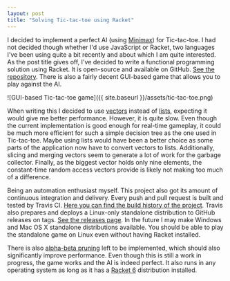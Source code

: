 ```yaml
---
layout: post
title: "Solving Tic-tac-toe using Racket"
---
```


I decided to implement a perfect AI (using
[Minimax](https://en.wikipedia.org/wiki/Minimax)) for 
Tic-tac-toe. I had not decided though whether I'd use JavaScript or Racket,
two languages I've been using quite a bit recently and about which I am quite
interested. As the post title gives off, I've decided to write a functional
programming solution using Racket. It is open-source and available on GitHub.
[See the repository](https://github.com/mafagafogigante/tic-tac-toe). There is
also a fairly decent GUI-based game that allows you to play against the AI.

![GUI-based Tic-tac-toe game]({{ site.baseurl }}/assets/tic-tac-toe.png)

When writing this I decided to use
[vectors](https://docs.racket-lang.org/reference/vectors.html) instead of
[lists](https://docs.racket-lang.org/reference/pairs.html), expecting it would
give me better performance. However, it is quite slow. Even though the current
implementation is good enough for real-time gameplay, it could be much more
efficient for such a simple decision tree as the one used in Tic-tac-toe. Maybe
using lists would have been a better choice as some parts of the application now
have to convert vectors to lists. Additionally, slicing and merging vectors seem
to generate a lot of work for the garbage collector. Finally, as the biggest
vector holds only nine elements, the constant-time random access vectors provide
is likely not making too much of a difference.

Being an automation enthusiast myself. This project also got its amount of
continuous integration and delivery. Every push and pull request is built and
tested by Travis CI. [Here you can find the build history of the
project](https://travis-ci.org/mafagafogigante/tic-tac-toe). Travis also
prepares and deploys a Linux-only standalone distribution to GitHub releases on
tags. [See the releases
page](https://github.com/mafagafogigante/tic-tac-toe/releases). In the future I
may make Windows and Mac OS X standalone distributions available. You should be
able to play the standalone game on Linux even without having Racket installed.

There is also [alpha-beta
pruning](https://en.wikipedia.org/wiki/Alpha%E2%80%93beta_pruning) left to be
implemented, which should also significantly improve performance. Even though
this is still a work in progress, the game works and the AI is indeed perfect.
It also runs in any operating system as long as it has a [Racket
6](https://racket-lang.org/) distribution installed.
